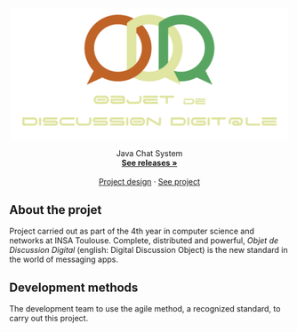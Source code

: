 <br />
<p align="center">
  <a href="https://github.com/Enjmateo/distributed_chat_system">
    <img src="img/logo_c.png" alt="Logo" width="500">
  </a>


  <p align="center">
    Java Chat System
    <br />
    <a href="https://github.com/Enjmateo/distributed_chat_system/releases"><strong>See releases »</strong></a>
    <br />
    <br />
    <a href="uml/">Project design</a>
    ·
    <a href="https://github.com/Enjmateo/distributed_chat_system/projects">See project</a>
  </p>


## About the projet
Project carried out as part of the 4th year in computer science and networks at INSA Toulouse. Complete, distributed and powerful, *Objet de Discussion Digital* (english: Digital Discussion Object) is the new standard in the world of messaging apps.

## Development methods
The development team to use the agile method, a recognized standard, to carry out this project. 

